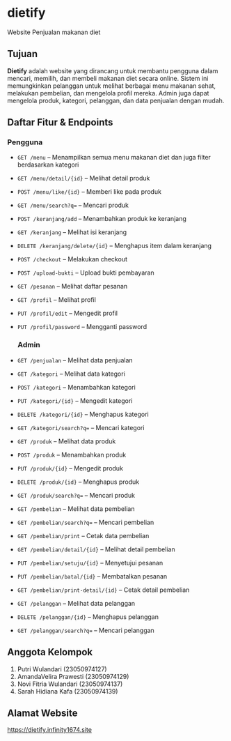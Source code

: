 # dietify
Website Penjualan makanan diet

## Tujuan
**Dietify** adalah website yang dirancang untuk membantu pengguna dalam mencari, memilih, dan membeli makanan diet secara online. Sistem ini memungkinkan pelanggan untuk melihat berbagai menu makanan sehat, melakukan pembelian, dan mengelola profil mereka. Admin juga dapat mengelola produk, kategori, pelanggan, dan data penjualan dengan mudah.

## Daftar Fitur & Endpoints

### Pengguna
- `GET /menu` – Menampilkan semua menu makanan diet dan juga filter berdasarkan kategori
- `GET /menu/detail/{id}` – Melihat detail produk
- `POST /menu/like/{id}` – Memberi like pada produk
- `GET /menu/search?q=` – Mencari produk
- `POST /keranjang/add` – Menambahkan produk ke keranjang
- `GET /keranjang` – Melihat isi keranjang
- `DELETE /keranjang/delete/{id}` – Menghapus item dalam keranjang
- `POST /checkout` – Melakukan checkout
- `POST /upload-bukti` – Upload bukti pembayaran
- `GET /pesanan` – Melihat daftar pesanan
- `GET /profil` – Melihat profil
- `PUT /profil/edit` – Mengedit profil
- `PUT /profil/password` – Mengganti password

  ### Admin
- `GET /penjualan` – Melihat data penjualan
- `GET /kategori` – Melihat data kategori
- `POST /kategori` – Menambahkan kategori
- `PUT /kategori/{id}` – Mengedit kategori
- `DELETE /kategori/{id}` – Menghapus kategori
- `GET /kategori/search?q=` – Mencari kategori
- `GET /produk` – Melihat data produk
- `POST /produk` – Menambahkan produk
- `PUT /produk/{id}` – Mengedit produk
- `DELETE /produk/{id}` – Menghapus produk
- `GET /produk/search?q=` – Mencari produk
- `GET /pembelian` – Melihat data pembelian
- `GET /pembelian/search?q=` – Mencari pembelian
- `GET /pembelian/print` – Cetak data pembelian
- `GET /pembelian/detail/{id}` – Melihat detail pembelian
- `PUT /pembelian/setuju/{id}` – Menyetujui pesanan
- `PUT /pembelian/batal/{id}` – Membatalkan pesanan
- `GET /pembelian/print-detail/{id}` – Cetak detail pembelian
- `GET /pelanggan` – Melihat data pelanggan
- `DELETE /pelanggan/{id}` – Menghapus pelanggan
- `GET /pelanggan/search?q=` – Mencari pelanggan

## Anggota Kelompok
1. Putri Wulandari (23050974127)
2. AmandaVelira Prawesti (23050974129)
3. Novi Fitria Wulandari (23050974137)
4. Sarah Hidiana Kafa (23050974139)

## Alamat Website
https://dietify.infinity1674.site
